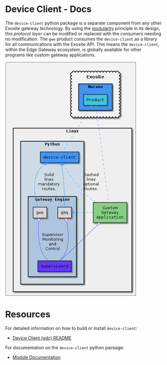# Device Client - Docs

The `device-client` python package is a separate component from any other Exosite gateway technology. By using the [modularity](https://en.wikipedia.org/wiki/Modular_programming) principle in its design, this *protocol layer* can be modified or replaced with the consumers needing no modification. The `gwe` product consumes the `device-client` as a library for all communications with the Exosite API. This means the `device-client`, within the Edge Gateway ecosystem, is globally available for other programs like custom gateway applications.

  ![Alt text](device_client_image.png)

# Resources

For detailed information on how to build or install `device-client`: 
*  [Device Client (gdc) README](/gwe/device-client/device_client_gdc/)

For documentation on the `device-client` python package:
*  [Module Documentation](https://gateway-engine.exosite.io/device-client/apidoc/modules.html)
